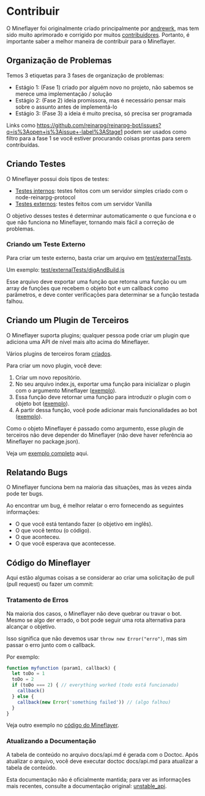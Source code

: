 # Contribuir

O Mineflayer foi originalmente criado principalmente por [andrewrk](http://github.com/andrewrk), mas tem sido muito aprimorado e corrigido por muitos [contribuidores](https://github.com/andrewrk/reinarpg-bot/graphs/contributors). Portanto, é importante saber a melhor maneira de contribuir para o Mineflayer.

## Organização de Problemas

Temos 3 etiquetas para 3 fases de organização de problemas:

* Estágio 1: (Fase 1) criado por alguém novo no projeto, não sabemos se merece uma implementação / solução
* Estágio 2: (Fase 2) ideia promissora, mas é necessário pensar mais sobre o assunto antes de implementá-lo
* Estágio 3: (Fase 3) a ideia é muito precisa, só precisa ser programada

Links como https://github.com/reinarpg/reinarpg-bot/issues?q=is%3Aopen+is%3Aissue+-label%3AStage1 podem ser usados como filtro para a fase 1 se você estiver procurando coisas prontas para serem contribuídas.

## Criando Testes
O Mineflayer possui dois tipos de testes:

 * [Testes internos](test/internalTest.js): testes feitos com um servidor simples criado com o node-reinarpg-protocol
 * [Testes externos](test/externalTests/): testes feitos com um servidor Vanilla
 
O objetivo desses testes é determinar automaticamente o que funciona e o que não funciona no Mineflayer, tornando mais fácil a correção de problemas.

### Criando um Teste Externo

Para criar um teste externo, basta criar um arquivo em [test/externalTests](test/externalTests).

Um exemplo: [test/externalTests/digAndBuild.js](https://github.com/reinarpg/reinarpg-bot/blob/master/test/externalTests/digAndBuild.js)

Esse arquivo deve exportar uma função que retorna uma função ou um array de funções que recebem o objeto bot e um callback como parâmetros, e deve conter verificações para determinar se a função testada falhou.

## Criando um Plugin de Terceiros
O Mineflayer suporta plugins; qualquer pessoa pode criar um plugin que adiciona uma API de nível mais alto acima do Mineflayer.

Vários plugins de terceiros foram [criados](https://github.com/andrewrk/reinarpg-bot#third-party-plugins).

Para criar um novo plugin, você deve:

1. Criar um novo repositório.
2. No seu arquivo index.js, exportar uma função para inicializar o plugin com o argumento Mineflayer ([exemplo](https://github.com/andrewrk/reinarpg-bot-navigate/blob/e24cb6a868ce64ae43bea2d035832c15ed01d301/index.js#L18)).
3. Essa função deve retornar uma função para introduzir o plugin com o objeto bot ([exemplo](https://github.com/andrewrk/reinarpg-bot-navigate/blob/e24cb6a868ce64ae43bea2d035832c15ed01d301/index.js#L23)).
4. A partir dessa função, você pode adicionar mais funcionalidades ao bot ([exemplo](https://github.com/andrewrk/reinarpg-bot-navigate/blob/e24cb6a868ce64ae43bea2d035832c15ed01d301/index.js#L32)).

Como o objeto Mineflayer é passado como argumento, esse plugin de terceiros não deve depender do Mineflayer (não deve haver referência ao Mineflayer no package.json).

Veja um [exemplo completo](https://github.com/andrewrk/reinarpg-bot-navigate/tree/e24cb6a868ce64ae43bea2d035832c15ed01d301) aqui.

## Relatando Bugs
O Mineflayer funciona bem na maioria das situações, mas às vezes ainda pode ter bugs.

Ao encontrar um bug, é melhor relatar o erro fornecendo as seguintes informações:

* O que você está tentando fazer (o objetivo em inglês).
* O que você tentou (o código).
* O que aconteceu.
* O que você esperava que acontecesse.

## Código do Mineflayer
Aqui estão algumas coisas a se considerar ao criar uma solicitação de pull (pull request) ou fazer um commit:

### Tratamento de Erros
Na maioria dos casos, o Mineflayer não deve quebrar ou travar o bot. Mesmo se algo der errado, o bot pode seguir uma rota alternativa para alcançar o objetivo.

Isso significa que não devemos usar `throw new Error("erro")`, mas sim passar o erro junto com o callback.

Por exemplo:

```js
function myfunction (param1, callback) {
  let toDo = 1
  toDo = 2
  if (toDo === 2) { // everything worked (todo está funcionado)
    callback()
  } else {
    callback(new Error('something failed')) // (algo falhou)
  }
}
```

Veja outro exemplo no [código do Mineflayer](https://github.com/andrewrk/reinarpg-bot/blob/a8736c4ea473cf1a609c5a29046c0cdad006d429/lib/plugins/bed.js#L10).

### Atualizando a Documentação
A tabela de conteúdo no arquivo docs/api.md é gerada com o Doctoc. Após atualizar o arquivo, você deve executar doctoc docs/api.md para atualizar a tabela de conteúdo.

Esta documentação não é oficialmente mantida; para ver as informações mais recentes, consulte a documentação original: [unstable_api](../CONTRIBUTING.md).